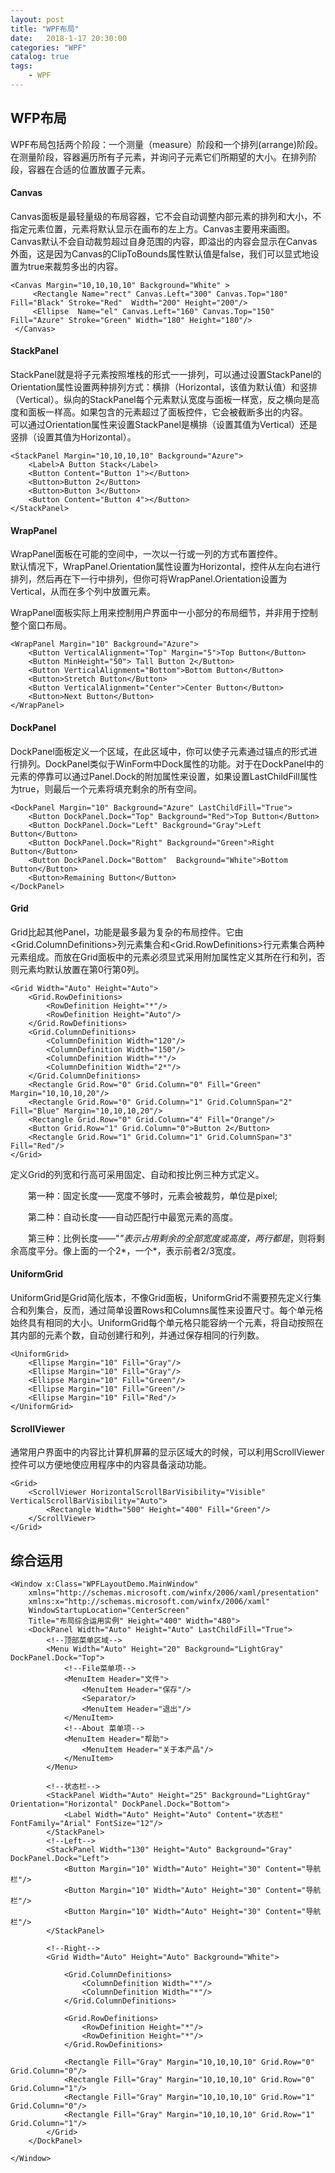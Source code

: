 ```yaml
---  
layout: post  
title: "WPF布局"  
date:   2018-1-17 20:30:00   
categories: "WPF"  
catalog: true  
tags:   
    - WPF  
---  
```

  
  
## WFP布局  
WPF布局包括两个阶段：一个测量（measure）阶段和一个排列(arrange)阶段。在测量阶段，容器遍历所有子元素，并询问子元素它们所期望的大小。在排列阶段，容器在合适的位置放置子元素。  
  
#### Canvas   
Canvas面板是最轻量级的布局容器，它不会自动调整内部元素的排列和大小，不指定元素位置，元素将默认显示在画布的左上方。Canvas主要用来画图。  
Canvas默认不会自动裁剪超过自身范围的内容，即溢出的内容会显示在Canvas外面，这是因为Canvas的ClipToBounds属性默认值是false，我们可以显式地设置为true来裁剪多出的内容。  
  
	<Canvas Margin="10,10,10,10" Background="White" >  
         <Rectangle Name="rect" Canvas.Left="300" Canvas.Top="180" Fill="Black" Stroke="Red"  Width="200" Height="200"/>  
         <Ellipse  Name="el" Canvas.Left="160" Canvas.Top="150" Fill="Azure" Stroke="Green" Width="180" Height="180"/>  
     </Canvas>  
  
#### StackPanel   
StackPanel就是将子元素按照堆栈的形式一一排列，可以通过设置StackPanel的Orientation属性设置两种排列方式：横排（Horizontal，该值为默认值）和竖排（Vertical）。纵向的StackPanel每个元素默认宽度与面板一样宽，反之横向是高度和面板一样高。如果包含的元素超过了面板控件，它会被截断多出的内容。  
可以通过Orientation属性来设置StackPanel是横排（设置其值为Vertical）还是竖排（设置其值为Horizontal）。	   
  
	<StackPanel Margin="10,10,10,10" Background="Azure">  
        <Label>A Button Stack</Label>  
        <Button Content="Button 1"></Button>  
        <Button>Button 2</Button>  
        <Button>Button 3</Button>  
        <Button Content="Button 4"></Button>  
    </StackPanel>  
	  
#### WrapPanel   
WrapPanel面板在可能的空间中，一次以一行或一列的方式布置控件。  
默认情况下，WrapPanel.Orientation属性设置为Horizontal，控件从左向右进行排列，然后再在下一行中排列，但你可将WrapPanel.Orientation设置为Vertical，从而在多个列中放置元素。  
  
WrapPanel面板实际上用来控制用户界面中一小部分的布局细节，并非用于控制整个窗口布局。  
  
	<WrapPanel Margin="10" Background="Azure">  
        <Button VerticalAlignment="Top" Margin="5">Top Button</Button>  
        <Button MinHeight="50"> Tall Button 2</Button>  
        <Button VerticalAlignment="Bottom">Bottom Button</Button>  
        <Button>Stretch Button</Button>  
        <Button VerticalAlignment="Center">Center Button</Button>  
        <Button>Next Button</Button>  
    </WrapPanel>  
	  
#### DockPanel   
DockPanel面板定义一个区域，在此区域中，你可以使子元素通过锚点的形式进行排列。DockPanel类似于WinForm中Dock属性的功能。对于在DockPanel中的元素的停靠可以通过Panel.Dock的附加属性来设置，如果设置LastChildFill属性为true，则最后一个元素将填充剩余的所有空间。  
  
	<DockPanel Margin="10" Background="Azure" LastChildFill="True">  
        <Button DockPanel.Dock="Top" Background="Red">Top Button</Button>       
        <Button DockPanel.Dock="Left" Background="Gray">Left Button</Button>  
        <Button DockPanel.Dock="Right" Background="Green">Right Button</Button>  
        <Button DockPanel.Dock="Bottom"  Background="White">Bottom Button</Button>  
        <Button>Remaining Button</Button>  
    </DockPanel>  
	  
#### Grid   
Grid比起其他Panel，功能是最多最为复杂的布局控件。它由<Grid.ColumnDefinitions>列元素集合和<Grid.RowDefinitions>行元素集合两种元素组成。而放在Grid面板中的元素必须显式采用附加属性定义其所在行和列，否则元素均默认放置在第0行第0列。  
  
	<Grid Width="Auto" Height="Auto">  
        <Grid.RowDefinitions>  
            <RowDefinition Height="*"/>  
            <RowDefinition Height="Auto"/>  
        </Grid.RowDefinitions>  
        <Grid.ColumnDefinitions>  
            <ColumnDefinition Width="120"/>  
            <ColumnDefinition Width="150"/>  
            <ColumnDefinition Width="*"/>  
            <ColumnDefinition Width="2*"/>  
        </Grid.ColumnDefinitions>  
        <Rectangle Grid.Row="0" Grid.Column="0" Fill="Green" Margin="10,10,10,20"/>  
        <Rectangle Grid.Row="0" Grid.Column="1" Grid.ColumnSpan="2" Fill="Blue" Margin="10,10,10,20"/>  
        <Rectangle Grid.Row="0" Grid.Column="4" Fill="Orange"/>  
        <Button Grid.Row="1" Grid.Column="0">Button 2</Button>  
        <Rectangle Grid.Row="1" Grid.Column="1" Grid.ColumnSpan="3" Fill="Red"/>  
    </Grid>  
	  
定义Grid的列宽和行高可采用固定、自动和按比例三种方式定义。  
  
　　第一种：固定长度——宽度不够时，元素会被裁剪，单位是pixel;  
  
　　第二种：自动长度——自动匹配行中最宽元素的高度。  
  
　　第三种：比例长度——"*"表示占用剩余的全部宽度或高度，两行都是*，则将剩余高度平分。像上面的一个2*，一个*，表示前者2/3宽度。  
  
#### UniformGrid  
UniformGrid是Grid简化版本，不像Grid面板，UniformGrid不需要预先定义行集合和列集合，反而，通过简单设置Rows和Columns属性来设置尺寸。每个单元格始终具有相同的大小。UniformGrid每个单元格只能容纳一个元素，将自动按照在其内部的元素个数，自动创建行和列，并通过保存相同的行列数。  
  
	<UniformGrid>  
        <Ellipse Margin="10" Fill="Gray"/>  
        <Ellipse Margin="10" Fill="Gray"/>  
        <Ellipse Margin="10" Fill="Green"/>  
        <Ellipse Margin="10" Fill="Green"/>  
        <Ellipse Margin="10" Fill="Red"/>  
    </UniformGrid>  
	  
#### ScrollViewer  
通常用户界面中的内容比计算机屏幕的显示区域大的时候，可以利用ScrollViewer控件可以方便地使应用程序中的内容具备滚动功能。  
  
	<Grid>  
        <ScrollViewer HorizontalScrollBarVisibility="Visible" VerticalScrollBarVisibility="Auto">  
            <Rectangle Width="500" Height="400" Fill="Green"/>  
        </ScrollViewer>  
    </Grid>  
	  
## 综合运用  
  
	<Window x:Class="WPFLayoutDemo.MainWindow"  
        xmlns="http://schemas.microsoft.com/winfx/2006/xaml/presentation"  
        xmlns:x="http://schemas.microsoft.com/winfx/2006/xaml"  
        WindowStartupLocation="CenterScreen"  
        Title="布局综合运用实例" Height="400" Width="480">  
		<DockPanel Width="Auto" Height="Auto" LastChildFill="True">  
			<!--顶部菜单区域-->  
			<Menu Width="Auto" Height="20" Background="LightGray" DockPanel.Dock="Top">  
				<!--File菜单项-->  
				<MenuItem Header="文件">  
					<MenuItem Header="保存"/>  
					<Separator/>  
					<MenuItem Header="退出"/>  
				</MenuItem>  
				<!--About 菜单项-->  
				<MenuItem Header="帮助">  
					<MenuItem Header="关于本产品"/>  
				</MenuItem>  
			</Menu>  
  
			<!--状态栏-->  
			<StackPanel Width="Auto" Height="25" Background="LightGray" Orientation="Horizontal" DockPanel.Dock="Bottom">  
				<Label Width="Auto" Height="Auto" Content="状态栏" FontFamily="Arial" FontSize="12"/>  
			</StackPanel>  
			<!--Left-->  
			<StackPanel Width="130" Height="Auto" Background="Gray" DockPanel.Dock="Left">  
				<Button Margin="10" Width="Auto" Height="30" Content="导航栏"/>  
				<Button Margin="10" Width="Auto" Height="30" Content="导航栏"/>  
				<Button Margin="10" Width="Auto" Height="30" Content="导航栏"/>  
			</StackPanel>  
  
			<!--Right-->  
			<Grid Width="Auto" Height="Auto" Background="White">  
  
				<Grid.ColumnDefinitions>  
					<ColumnDefinition Width="*"/>  
					<ColumnDefinition Width="*"/>  
				</Grid.ColumnDefinitions>  
  
				<Grid.RowDefinitions>  
					<RowDefinition Height="*"/>  
					<RowDefinition Height="*"/>  
				</Grid.RowDefinitions>  
  
				<Rectangle Fill="Gray" Margin="10,10,10,10" Grid.Row="0" Grid.Column="0"/>  
				<Rectangle Fill="Gray" Margin="10,10,10,10" Grid.Row="0" Grid.Column="1"/>  
				<Rectangle Fill="Gray" Margin="10,10,10,10" Grid.Row="1" Grid.Column="0"/>  
				<Rectangle Fill="Gray" Margin="10,10,10,10" Grid.Row="1" Grid.Column="1"/>  
			</Grid>  
		</DockPanel>  
	     
	</Window>